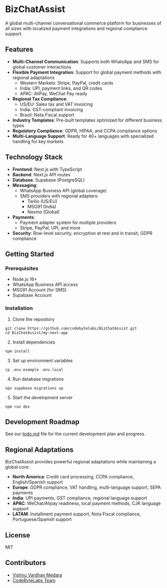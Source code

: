 # BizChatAssist

A global multi-channel conversational commerce platform for businesses of all sizes with localized payment integrations and regional compliance support.

## Features

- **Multi-Channel Communication**: Supports both WhatsApp and SMS for global customer interactions
- **Flexible Payment Integration**: Support for global payment methods with regional adaptations
  - Western Markets: Stripe, PayPal, credit cards
  - India: UPI, payment links, and QR codes
  - APAC: AliPay, WeChat Pay ready
- **Regional Tax Compliance**: 
  - US/EU: Sales tax and VAT invoicing
  - India: GST-compliant invoicing
  - Brazil: Nota Fiscal support
- **Industry Templates**: Pre-built templates optimized for different business types
- **Regulatory Compliance**: GDPR, HIPAA, and CCPA compliance options
- **Multi-Language Support**: Ready for 40+ languages with specialized handling for key markets

## Technology Stack

- **Frontend**: Next.js with TypeScript
- **Backend**: Next.js API routes
- **Database**: Supabase (PostgreSQL)
- **Messaging**: 
  - WhatsApp Business API (global coverage)
  - SMS providers with regional adapters:
    - Twilio (US/EU)
    - MSG91 (India)
    - Nexmo (Global)
- **Payments**: 
  - Payment adapter system for multiple providers
  - Stripe, PayPal, UPI, and more
- **Security**: Row-level security, encryption at rest and in transit, GDPR compliance

## Getting Started

### Prerequisites

- Node.js 16+
- WhatsApp Business API access
- MSG91 Account (for SMS)
- Supabase Account

### Installation

1. Clone the repository
```
git clone https://github.com/codebytelabs/BizChatAssist.git
cd BizChatAssist/my-next-app
```

2. Install dependencies
```
npm install
```

3. Set up environment variables
```
cp .env.example .env.local
```

4. Run database migrations
```
npx supabase migrations up
```

5. Start the development server
```
npm run dev
```

## Development Roadmap

See our [todo.md](todo.md) file for the current development plan and progress.

## Regional Adaptations

BizChatAssist provides powerful regional adaptations while maintaining a global core:

- **North America**: Credit card processing, CCPA compliance, English/Spanish support
- **Europe**: GDPR compliance, VAT handling, multi-language support, SEPA payments
- **India**: UPI payments, GST compliance, regional language support
- **APAC**: WeChat/Alipay readiness, local payment methods, CJK language support
- **LATAM**: Installment payment support, Nota Fiscal compliance, Portuguese/Spanish support

## License

MIT

## Contributors

- [Vishnu Vardhan Medara](https://github.com/vishnuvardhanmedara)
- [CodeByteLabs Team](https://github.com/codebytelabs)
